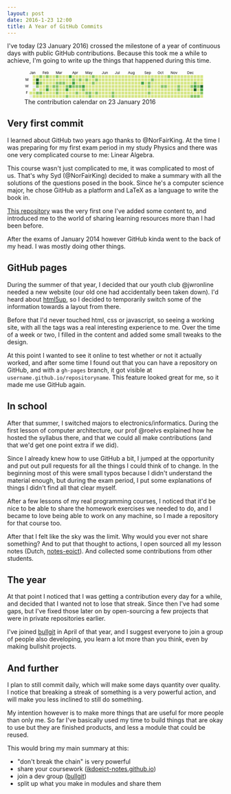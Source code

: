 ```yaml
---
layout: post
date: 2016-1-23 12:00
title: A Year of GitHub Commits
---
```

I've today (23 January 2016) crossed the milestone of a year of continuous days with public GitHub contributions. Because this took me a while to achieve, I'm going to write up the things that happened during this time.

<figure>
  <svg width="721" height="110" viewbox="0 0 721 110" class="js-calendar-graph-svg">
    <g transform="translate(20, 20)">
        <g transform="translate(0, 0)">
            <rect class="day" width="11" height="11" y="65" fill="#d6e685" data-count="4" data-date="2015-01-09"></rect>
            <rect class="day" width="11" height="11" y="78" fill="#eeeeee" data-count="0" data-date="2015-01-10"></rect>
        </g>
        <g transform="translate(13, 0)">
            <rect class="day" width="11" height="11" y="0" fill="#d6e685" data-count="1" data-date="2015-01-11"></rect>
            <rect class="day" width="11" height="11" y="13" fill="#d6e685" data-count="1" data-date="2015-01-12"></rect>
            <rect class="day" width="11" height="11" y="26" fill="#d6e685" data-count="1" data-date="2015-01-13"></rect>
            <rect class="day" width="11" height="11" y="39" fill="#eeeeee" data-count="0" data-date="2015-01-14"></rect>
            <rect class="day" width="11" height="11" y="52" fill="#d6e685" data-count="6" data-date="2015-01-15"></rect>
            <rect class="day" width="11" height="11" y="65" fill="#d6e685" data-count="1" data-date="2015-01-16"></rect>
            <rect class="day" width="11" height="11" y="78" fill="#d6e685" data-count="2" data-date="2015-01-17"></rect>
        </g>
        <g transform="translate(26, 0)">
            <rect class="day" width="11" height="11" y="0" fill="#d6e685" data-count="2" data-date="2015-01-18"></rect>
            <rect class="day" width="11" height="11" y="13" fill="#1e6823" data-count="50" data-date="2015-01-19"></rect>
            <rect class="day" width="11" height="11" y="26" fill="#1e6823" data-count="63" data-date="2015-01-20"></rect>
            <rect class="day" width="11" height="11" y="39" fill="#8cc665" data-count="20" data-date="2015-01-21"></rect>
            <rect class="day" width="11" height="11" y="52" fill="#eeeeee" data-count="0" data-date="2015-01-22"></rect>
            <rect class="day" width="11" height="11" y="65" fill="#8cc665" data-count="19" data-date="2015-01-23"></rect>
            <rect class="day" width="11" height="11" y="78" fill="#d6e685" data-count="16" data-date="2015-01-24"></rect>
        </g>
        <g transform="translate(39, 0)">
            <rect class="day" width="11" height="11" y="0" fill="#8cc665" data-count="19" data-date="2015-01-25"></rect>
            <rect class="day" width="11" height="11" y="13" fill="#d6e685" data-count="3" data-date="2015-01-26"></rect>
            <rect class="day" width="11" height="11" y="26" fill="#8cc665" data-count="21" data-date="2015-01-27"></rect>
            <rect class="day" width="11" height="11" y="39" fill="#d6e685" data-count="3" data-date="2015-01-28"></rect>
            <rect class="day" width="11" height="11" y="52" fill="#d6e685" data-count="1" data-date="2015-01-29"></rect>
            <rect class="day" width="11" height="11" y="65" fill="#8cc665" data-count="19" data-date="2015-01-30"></rect>
            <rect class="day" width="11" height="11" y="78" fill="#d6e685" data-count="5" data-date="2015-01-31"></rect>
        </g>
        <g transform="translate(52, 0)">
            <rect class="day" width="11" height="11" y="0" fill="#d6e685" data-count="1" data-date="2015-02-01"></rect>
            <rect class="day" width="11" height="11" y="13" fill="#d6e685" data-count="12" data-date="2015-02-02"></rect>
            <rect class="day" width="11" height="11" y="26" fill="#d6e685" data-count="4" data-date="2015-02-03"></rect>
            <rect class="day" width="11" height="11" y="39" fill="#d6e685" data-count="2" data-date="2015-02-04"></rect>
            <rect class="day" width="11" height="11" y="52" fill="#d6e685" data-count="1" data-date="2015-02-05"></rect>
            <rect class="day" width="11" height="11" y="65" fill="#d6e685" data-count="14" data-date="2015-02-06"></rect>
            <rect class="day" width="11" height="11" y="78" fill="#d6e685" data-count="1" data-date="2015-02-07"></rect>
        </g>
        <g transform="translate(65, 0)">
            <rect class="day" width="11" height="11" y="0" fill="#8cc665" data-count="20" data-date="2015-02-08"></rect>
            <rect class="day" width="11" height="11" y="13" fill="#d6e685" data-count="5" data-date="2015-02-09"></rect>
            <rect class="day" width="11" height="11" y="26" fill="#d6e685" data-count="1" data-date="2015-02-10"></rect>
            <rect class="day" width="11" height="11" y="39" fill="#8cc665" data-count="21" data-date="2015-02-11"></rect>
            <rect class="day" width="11" height="11" y="52" fill="#44a340" data-count="44" data-date="2015-02-12"></rect>
            <rect class="day" width="11" height="11" y="65" fill="#d6e685" data-count="3" data-date="2015-02-13"></rect>
            <rect class="day" width="11" height="11" y="78" fill="#d6e685" data-count="5" data-date="2015-02-14"></rect>
        </g>
        <g transform="translate(78, 0)">
            <rect class="day" width="11" height="11" y="0" fill="#d6e685" data-count="2" data-date="2015-02-15"></rect>
            <rect class="day" width="11" height="11" y="13" fill="#d6e685" data-count="10" data-date="2015-02-16"></rect>
            <rect class="day" width="11" height="11" y="26" fill="#d6e685" data-count="1" data-date="2015-02-17"></rect>
            <rect class="day" width="11" height="11" y="39" fill="#d6e685" data-count="8" data-date="2015-02-18"></rect>
            <rect class="day" width="11" height="11" y="52" fill="#d6e685" data-count="1" data-date="2015-02-19"></rect>
            <rect class="day" width="11" height="11" y="65" fill="#d6e685" data-count="1" data-date="2015-02-20"></rect>
            <rect class="day" width="11" height="11" y="78" fill="#d6e685" data-count="1" data-date="2015-02-21"></rect>
        </g>
        <g transform="translate(91, 0)">
            <rect class="day" width="11" height="11" y="0" fill="#d6e685" data-count="1" data-date="2015-02-22"></rect>
            <rect class="day" width="11" height="11" y="13" fill="#d6e685" data-count="8" data-date="2015-02-23"></rect>
            <rect class="day" width="11" height="11" y="26" fill="#d6e685" data-count="14" data-date="2015-02-24"></rect>
            <rect class="day" width="11" height="11" y="39" fill="#8cc665" data-count="27" data-date="2015-02-25"></rect>
            <rect class="day" width="11" height="11" y="52" fill="#d6e685" data-count="12" data-date="2015-02-26"></rect>
            <rect class="day" width="11" height="11" y="65" fill="#d6e685" data-count="14" data-date="2015-02-27"></rect>
            <rect class="day" width="11" height="11" y="78" fill="#d6e685" data-count="1" data-date="2015-02-28"></rect>
        </g>
        <g transform="translate(104, 0)">
            <rect class="day" width="11" height="11" y="0" fill="#8cc665" data-count="30" data-date="2015-03-01"></rect>
            <rect class="day" width="11" height="11" y="13" fill="#d6e685" data-count="8" data-date="2015-03-02"></rect>
            <rect class="day" width="11" height="11" y="26" fill="#8cc665" data-count="22" data-date="2015-03-03"></rect>
            <rect class="day" width="11" height="11" y="39" fill="#8cc665" data-count="23" data-date="2015-03-04"></rect>
            <rect class="day" width="11" height="11" y="52" fill="#8cc665" data-count="27" data-date="2015-03-05"></rect>
            <rect class="day" width="11" height="11" y="65" fill="#8cc665" data-count="20" data-date="2015-03-06"></rect>
            <rect class="day" width="11" height="11" y="78" fill="#d6e685" data-count="3" data-date="2015-03-07"></rect>
        </g>
        <g transform="translate(117, 0)">
            <rect class="day" width="11" height="11" y="0" fill="#d6e685" data-count="3" data-date="2015-03-08"></rect>
            <rect class="day" width="11" height="11" y="13" fill="#d6e685" data-count="9" data-date="2015-03-09"></rect>
            <rect class="day" width="11" height="11" y="26" fill="#8cc665" data-count="20" data-date="2015-03-10"></rect>
            <rect class="day" width="11" height="11" y="39" fill="#d6e685" data-count="2" data-date="2015-03-11"></rect>
            <rect class="day" width="11" height="11" y="52" fill="#d6e685" data-count="5" data-date="2015-03-12"></rect>
            <rect class="day" width="11" height="11" y="65" fill="#d6e685" data-count="5" data-date="2015-03-13"></rect>
            <rect class="day" width="11" height="11" y="78" fill="#d6e685" data-count="1" data-date="2015-03-14"></rect>
        </g>
        <g transform="translate(130, 0)">
            <rect class="day" width="11" height="11" y="0" fill="#d6e685" data-count="1" data-date="2015-03-15"></rect>
            <rect class="day" width="11" height="11" y="13" fill="#d6e685" data-count="9" data-date="2015-03-16"></rect>
            <rect class="day" width="11" height="11" y="26" fill="#8cc665" data-count="26" data-date="2015-03-17"></rect>
            <rect class="day" width="11" height="11" y="39" fill="#d6e685" data-count="16" data-date="2015-03-18"></rect>
            <rect class="day" width="11" height="11" y="52" fill="#d6e685" data-count="1" data-date="2015-03-19"></rect>
            <rect class="day" width="11" height="11" y="65" fill="#d6e685" data-count="12" data-date="2015-03-20"></rect>
            <rect class="day" width="11" height="11" y="78" fill="#d6e685" data-count="1" data-date="2015-03-21"></rect>
        </g>
        <g transform="translate(143, 0)">
            <rect class="day" width="11" height="11" y="0" fill="#d6e685" data-count="7" data-date="2015-03-22"></rect>
            <rect class="day" width="11" height="11" y="13" fill="#d6e685" data-count="7" data-date="2015-03-23"></rect>
            <rect class="day" width="11" height="11" y="26" fill="#d6e685" data-count="11" data-date="2015-03-24"></rect>
            <rect class="day" width="11" height="11" y="39" fill="#8cc665" data-count="28" data-date="2015-03-25"></rect>
            <rect class="day" width="11" height="11" y="52" fill="#44a340" data-count="43" data-date="2015-03-26"></rect>
            <rect class="day" width="11" height="11" y="65" fill="#d6e685" data-count="8" data-date="2015-03-27"></rect>
            <rect class="day" width="11" height="11" y="78" fill="#8cc665" data-count="28" data-date="2015-03-28"></rect>
        </g>
        <g transform="translate(156, 0)">
            <rect class="day" width="11" height="11" y="0" fill="#44a340" data-count="41" data-date="2015-03-29"></rect>
            <rect class="day" width="11" height="11" y="13" fill="#d6e685" data-count="10" data-date="2015-03-30"></rect>
            <rect class="day" width="11" height="11" y="26" fill="#d6e685" data-count="12" data-date="2015-03-31"></rect>
            <rect class="day" width="11" height="11" y="39" fill="#44a340" data-count="36" data-date="2015-04-01"></rect>
            <rect class="day" width="11" height="11" y="52" fill="#d6e685" data-count="13" data-date="2015-04-02"></rect>
            <rect class="day" width="11" height="11" y="65" fill="#d6e685" data-count="10" data-date="2015-04-03"></rect>
            <rect class="day" width="11" height="11" y="78" fill="#d6e685" data-count="9" data-date="2015-04-04"></rect>
        </g>
        <g transform="translate(169, 0)">
            <rect class="day" width="11" height="11" y="0" fill="#d6e685" data-count="13" data-date="2015-04-05"></rect>
            <rect class="day" width="11" height="11" y="13" fill="#8cc665" data-count="21" data-date="2015-04-06"></rect>
            <rect class="day" width="11" height="11" y="26" fill="#44a340" data-count="42" data-date="2015-04-07"></rect>
            <rect class="day" width="11" height="11" y="39" fill="#8cc665" data-count="26" data-date="2015-04-08"></rect>
            <rect class="day" width="11" height="11" y="52" fill="#d6e685" data-count="1" data-date="2015-04-09"></rect>
            <rect class="day" width="11" height="11" y="65" fill="#d6e685" data-count="2" data-date="2015-04-10"></rect>
            <rect class="day" width="11" height="11" y="78" fill="#d6e685" data-count="1" data-date="2015-04-11"></rect>
        </g>
        <g transform="translate(182, 0)">
            <rect class="day" width="11" height="11" y="0" fill="#d6e685" data-count="1" data-date="2015-04-12"></rect>
            <rect class="day" width="11" height="11" y="13" fill="#d6e685" data-count="3" data-date="2015-04-13"></rect>
            <rect class="day" width="11" height="11" y="26" fill="#d6e685" data-count="13" data-date="2015-04-14"></rect>
            <rect class="day" width="11" height="11" y="39" fill="#8cc665" data-count="19" data-date="2015-04-15"></rect>
            <rect class="day" width="11" height="11" y="52" fill="#d6e685" data-count="10" data-date="2015-04-16"></rect>
            <rect class="day" width="11" height="11" y="65" fill="#8cc665" data-count="18" data-date="2015-04-17"></rect>
            <rect class="day" width="11" height="11" y="78" fill="#d6e685" data-count="14" data-date="2015-04-18"></rect>
        </g>
        <g transform="translate(195, 0)">
            <rect class="day" width="11" height="11" y="0" fill="#d6e685" data-count="2" data-date="2015-04-19"></rect>
            <rect class="day" width="11" height="11" y="13" fill="#8cc665" data-count="19" data-date="2015-04-20"></rect>
            <rect class="day" width="11" height="11" y="26" fill="#d6e685" data-count="7" data-date="2015-04-21"></rect>
            <rect class="day" width="11" height="11" y="39" fill="#8cc665" data-count="17" data-date="2015-04-22"></rect>
            <rect class="day" width="11" height="11" y="52" fill="#d6e685" data-count="16" data-date="2015-04-23"></rect>
            <rect class="day" width="11" height="11" y="65" fill="#d6e685" data-count="11" data-date="2015-04-24"></rect>
            <rect class="day" width="11" height="11" y="78" fill="#d6e685" data-count="3" data-date="2015-04-25"></rect>
        </g>
        <g transform="translate(208, 0)">
            <rect class="day" width="11" height="11" y="0" fill="#d6e685" data-count="3" data-date="2015-04-26"></rect>
            <rect class="day" width="11" height="11" y="13" fill="#d6e685" data-count="11" data-date="2015-04-27"></rect>
            <rect class="day" width="11" height="11" y="26" fill="#d6e685" data-count="5" data-date="2015-04-28"></rect>
            <rect class="day" width="11" height="11" y="39" fill="#44a340" data-count="36" data-date="2015-04-29"></rect>
            <rect class="day" width="11" height="11" y="52" fill="#8cc665" data-count="30" data-date="2015-04-30"></rect>
            <rect class="day" width="11" height="11" y="65" fill="#d6e685" data-count="15" data-date="2015-05-01"></rect>
            <rect class="day" width="11" height="11" y="78" fill="#d6e685" data-count="16" data-date="2015-05-02"></rect>
        </g>
        <g transform="translate(221, 0)">
            <rect class="day" width="11" height="11" y="0" fill="#d6e685" data-count="10" data-date="2015-05-03"></rect>
            <rect class="day" width="11" height="11" y="13" fill="#8cc665" data-count="20" data-date="2015-05-04"></rect>
            <rect class="day" width="11" height="11" y="26" fill="#d6e685" data-count="5" data-date="2015-05-05"></rect>
            <rect class="day" width="11" height="11" y="39" fill="#d6e685" data-count="5" data-date="2015-05-06"></rect>
            <rect class="day" width="11" height="11" y="52" fill="#d6e685" data-count="4" data-date="2015-05-07"></rect>
            <rect class="day" width="11" height="11" y="65" fill="#8cc665" data-count="29" data-date="2015-05-08"></rect>
            <rect class="day" width="11" height="11" y="78" fill="#d6e685" data-count="9" data-date="2015-05-09"></rect>
        </g>
        <g transform="translate(234, 0)">
            <rect class="day" width="11" height="11" y="0" fill="#d6e685" data-count="4" data-date="2015-05-10"></rect>
            <rect class="day" width="11" height="11" y="13" fill="#d6e685" data-count="1" data-date="2015-05-11"></rect>
            <rect class="day" width="11" height="11" y="26" fill="#d6e685" data-count="10" data-date="2015-05-12"></rect>
            <rect class="day" width="11" height="11" y="39" fill="#d6e685" data-count="2" data-date="2015-05-13"></rect>
            <rect class="day" width="11" height="11" y="52" fill="#d6e685" data-count="7" data-date="2015-05-14"></rect>
            <rect class="day" width="11" height="11" y="65" fill="#8cc665" data-count="25" data-date="2015-05-15"></rect>
            <rect class="day" width="11" height="11" y="78" fill="#8cc665" data-count="23" data-date="2015-05-16"></rect>
        </g>
        <g transform="translate(247, 0)">
            <rect class="day" width="11" height="11" y="0" fill="#8cc665" data-count="17" data-date="2015-05-17"></rect>
            <rect class="day" width="11" height="11" y="13" fill="#d6e685" data-count="13" data-date="2015-05-18"></rect>
            <rect class="day" width="11" height="11" y="26" fill="#8cc665" data-count="19" data-date="2015-05-19"></rect>
            <rect class="day" width="11" height="11" y="39" fill="#d6e685" data-count="3" data-date="2015-05-20"></rect>
            <rect class="day" width="11" height="11" y="52" fill="#d6e685" data-count="3" data-date="2015-05-21"></rect>
            <rect class="day" width="11" height="11" y="65" fill="#d6e685" data-count="5" data-date="2015-05-22"></rect>
            <rect class="day" width="11" height="11" y="78" fill="#d6e685" data-count="2" data-date="2015-05-23"></rect>
        </g>
        <g transform="translate(260, 0)">
            <rect class="day" width="11" height="11" y="0" fill="#d6e685" data-count="2" data-date="2015-05-24"></rect>
            <rect class="day" width="11" height="11" y="13" fill="#8cc665" data-count="19" data-date="2015-05-25"></rect>
            <rect class="day" width="11" height="11" y="26" fill="#d6e685" data-count="4" data-date="2015-05-26"></rect>
            <rect class="day" width="11" height="11" y="39" fill="#d6e685" data-count="1" data-date="2015-05-27"></rect>
            <rect class="day" width="11" height="11" y="52" fill="#d6e685" data-count="3" data-date="2015-05-28"></rect>
            <rect class="day" width="11" height="11" y="65" fill="#8cc665" data-count="25" data-date="2015-05-29"></rect>
            <rect class="day" width="11" height="11" y="78" fill="#d6e685" data-count="3" data-date="2015-05-30"></rect>
        </g>
        <g transform="translate(273, 0)">
            <rect class="day" width="11" height="11" y="0" fill="#d6e685" data-count="4" data-date="2015-05-31"></rect>
            <rect class="day" width="11" height="11" y="13" fill="#d6e685" data-count="2" data-date="2015-06-01"></rect>
            <rect class="day" width="11" height="11" y="26" fill="#d6e685" data-count="2" data-date="2015-06-02"></rect>
            <rect class="day" width="11" height="11" y="39" fill="#d6e685" data-count="4" data-date="2015-06-03"></rect>
            <rect class="day" width="11" height="11" y="52" fill="#d6e685" data-count="14" data-date="2015-06-04"></rect>
            <rect class="day" width="11" height="11" y="65" fill="#d6e685" data-count="1" data-date="2015-06-05"></rect>
            <rect class="day" width="11" height="11" y="78" fill="#d6e685" data-count="5" data-date="2015-06-06"></rect>
        </g>
        <g transform="translate(286, 0)">
            <rect class="day" width="11" height="11" y="0" fill="#d6e685" data-count="4" data-date="2015-06-07"></rect>
            <rect class="day" width="11" height="11" y="13" fill="#d6e685" data-count="4" data-date="2015-06-08"></rect>
            <rect class="day" width="11" height="11" y="26" fill="#d6e685" data-count="6" data-date="2015-06-09"></rect>
            <rect class="day" width="11" height="11" y="39" fill="#d6e685" data-count="2" data-date="2015-06-10"></rect>
            <rect class="day" width="11" height="11" y="52" fill="#d6e685" data-count="8" data-date="2015-06-11"></rect>
            <rect class="day" width="11" height="11" y="65" fill="#d6e685" data-count="4" data-date="2015-06-12"></rect>
            <rect class="day" width="11" height="11" y="78" fill="#d6e685" data-count="4" data-date="2015-06-13"></rect>
        </g>
        <g transform="translate(299, 0)">
            <rect class="day" width="11" height="11" y="0" fill="#d6e685" data-count="14" data-date="2015-06-14"></rect>
            <rect class="day" width="11" height="11" y="13" fill="#d6e685" data-count="3" data-date="2015-06-15"></rect>
            <rect class="day" width="11" height="11" y="26" fill="#d6e685" data-count="2" data-date="2015-06-16"></rect>
            <rect class="day" width="11" height="11" y="39" fill="#d6e685" data-count="1" data-date="2015-06-17"></rect>
            <rect class="day" width="11" height="11" y="52" fill="#d6e685" data-count="4" data-date="2015-06-18"></rect>
            <rect class="day" width="11" height="11" y="65" fill="#d6e685" data-count="10" data-date="2015-06-19"></rect>
            <rect class="day" width="11" height="11" y="78" fill="#d6e685" data-count="2" data-date="2015-06-20"></rect>
        </g>
        <g transform="translate(312, 0)">
            <rect class="day" width="11" height="11" y="0" fill="#d6e685" data-count="10" data-date="2015-06-21"></rect>
            <rect class="day" width="11" height="11" y="13" fill="#d6e685" data-count="5" data-date="2015-06-22"></rect>
            <rect class="day" width="11" height="11" y="26" fill="#d6e685" data-count="1" data-date="2015-06-23"></rect>
            <rect class="day" width="11" height="11" y="39" fill="#d6e685" data-count="8" data-date="2015-06-24"></rect>
            <rect class="day" width="11" height="11" y="52" fill="#d6e685" data-count="8" data-date="2015-06-25"></rect>
            <rect class="day" width="11" height="11" y="65" fill="#d6e685" data-count="1" data-date="2015-06-26"></rect>
            <rect class="day" width="11" height="11" y="78" fill="#d6e685" data-count="4" data-date="2015-06-27"></rect>
        </g>
        <g transform="translate(325, 0)">
            <rect class="day" width="11" height="11" y="0" fill="#d6e685" data-count="1" data-date="2015-06-28"></rect>
            <rect class="day" width="11" height="11" y="13" fill="#d6e685" data-count="6" data-date="2015-06-29"></rect>
            <rect class="day" width="11" height="11" y="26" fill="#d6e685" data-count="1" data-date="2015-06-30"></rect>
            <rect class="day" width="11" height="11" y="39" fill="#d6e685" data-count="1" data-date="2015-07-01"></rect>
            <rect class="day" width="11" height="11" y="52" fill="#d6e685" data-count="10" data-date="2015-07-02"></rect>
            <rect class="day" width="11" height="11" y="65" fill="#8cc665" data-count="24" data-date="2015-07-03"></rect>
            <rect class="day" width="11" height="11" y="78" fill="#8cc665" data-count="17" data-date="2015-07-04"></rect>
        </g>
        <g transform="translate(338, 0)">
            <rect class="day" width="11" height="11" y="0" fill="#d6e685" data-count="10" data-date="2015-07-05"></rect>
            <rect class="day" width="11" height="11" y="13" fill="#d6e685" data-count="4" data-date="2015-07-06"></rect>
            <rect class="day" width="11" height="11" y="26" fill="#d6e685" data-count="1" data-date="2015-07-07"></rect>
            <rect class="day" width="11" height="11" y="39" fill="#d6e685" data-count="1" data-date="2015-07-08"></rect>
            <rect class="day" width="11" height="11" y="52" fill="#d6e685" data-count="1" data-date="2015-07-09"></rect>
            <rect class="day" width="11" height="11" y="65" fill="#d6e685" data-count="1" data-date="2015-07-10"></rect>
            <rect class="day" width="11" height="11" y="78" fill="#d6e685" data-count="1" data-date="2015-07-11"></rect>
        </g>
        <g transform="translate(351, 0)">
            <rect class="day" width="11" height="11" y="0" fill="#d6e685" data-count="1" data-date="2015-07-12"></rect>
            <rect class="day" width="11" height="11" y="13" fill="#d6e685" data-count="1" data-date="2015-07-13"></rect>
            <rect class="day" width="11" height="11" y="26" fill="#d6e685" data-count="8" data-date="2015-07-14"></rect>
            <rect class="day" width="11" height="11" y="39" fill="#d6e685" data-count="8" data-date="2015-07-15"></rect>
            <rect class="day" width="11" height="11" y="52" fill="#d6e685" data-count="8" data-date="2015-07-16"></rect>
            <rect class="day" width="11" height="11" y="65" fill="#d6e685" data-count="9" data-date="2015-07-17"></rect>
            <rect class="day" width="11" height="11" y="78" fill="#d6e685" data-count="13" data-date="2015-07-18"></rect>
        </g>
        <g transform="translate(364, 0)">
            <rect class="day" width="11" height="11" y="0" fill="#d6e685" data-count="6" data-date="2015-07-19"></rect>
            <rect class="day" width="11" height="11" y="13" fill="#d6e685" data-count="11" data-date="2015-07-20"></rect>
            <rect class="day" width="11" height="11" y="26" fill="#d6e685" data-count="1" data-date="2015-07-21"></rect>
            <rect class="day" width="11" height="11" y="39" fill="#d6e685" data-count="1" data-date="2015-07-22"></rect>
            <rect class="day" width="11" height="11" y="52" fill="#d6e685" data-count="1" data-date="2015-07-23"></rect>
            <rect class="day" width="11" height="11" y="65" fill="#d6e685" data-count="3" data-date="2015-07-24"></rect>
            <rect class="day" width="11" height="11" y="78" fill="#d6e685" data-count="6" data-date="2015-07-25"></rect>
        </g>
        <g transform="translate(377, 0)">
            <rect class="day" width="11" height="11" y="0" fill="#d6e685" data-count="4" data-date="2015-07-26"></rect>
            <rect class="day" width="11" height="11" y="13" fill="#d6e685" data-count="1" data-date="2015-07-27"></rect>
            <rect class="day" width="11" height="11" y="26" fill="#d6e685" data-count="5" data-date="2015-07-28"></rect>
            <rect class="day" width="11" height="11" y="39" fill="#d6e685" data-count="1" data-date="2015-07-29"></rect>
            <rect class="day" width="11" height="11" y="52" fill="#d6e685" data-count="2" data-date="2015-07-30"></rect>
            <rect class="day" width="11" height="11" y="65" fill="#d6e685" data-count="1" data-date="2015-07-31"></rect>
            <rect class="day" width="11" height="11" y="78" fill="#d6e685" data-count="1" data-date="2015-08-01"></rect>
        </g>
        <g transform="translate(390, 0)">
            <rect class="day" width="11" height="11" y="0" fill="#d6e685" data-count="2" data-date="2015-08-02"></rect>
            <rect class="day" width="11" height="11" y="13" fill="#d6e685" data-count="3" data-date="2015-08-03"></rect>
            <rect class="day" width="11" height="11" y="26" fill="#d6e685" data-count="10" data-date="2015-08-04"></rect>
            <rect class="day" width="11" height="11" y="39" fill="#d6e685" data-count="6" data-date="2015-08-05"></rect>
            <rect class="day" width="11" height="11" y="52" fill="#d6e685" data-count="1" data-date="2015-08-06"></rect>
            <rect class="day" width="11" height="11" y="65" fill="#d6e685" data-count="2" data-date="2015-08-07"></rect>
            <rect class="day" width="11" height="11" y="78" fill="#d6e685" data-count="8" data-date="2015-08-08"></rect>
        </g>
        <g transform="translate(403, 0)">
            <rect class="day" width="11" height="11" y="0" fill="#d6e685" data-count="2" data-date="2015-08-09"></rect>
            <rect class="day" width="11" height="11" y="13" fill="#d6e685" data-count="14" data-date="2015-08-10"></rect>
            <rect class="day" width="11" height="11" y="26" fill="#d6e685" data-count="4" data-date="2015-08-11"></rect>
            <rect class="day" width="11" height="11" y="39" fill="#d6e685" data-count="1" data-date="2015-08-12"></rect>
            <rect class="day" width="11" height="11" y="52" fill="#d6e685" data-count="9" data-date="2015-08-13"></rect>
            <rect class="day" width="11" height="11" y="65" fill="#d6e685" data-count="7" data-date="2015-08-14"></rect>
            <rect class="day" width="11" height="11" y="78" fill="#d6e685" data-count="11" data-date="2015-08-15"></rect>
        </g>
        <g transform="translate(416, 0)">
            <rect class="day" width="11" height="11" y="0" fill="#d6e685" data-count="4" data-date="2015-08-16"></rect>
            <rect class="day" width="11" height="11" y="13" fill="#d6e685" data-count="7" data-date="2015-08-17"></rect>
            <rect class="day" width="11" height="11" y="26" fill="#d6e685" data-count="1" data-date="2015-08-18"></rect>
            <rect class="day" width="11" height="11" y="39" fill="#d6e685" data-count="13" data-date="2015-08-19"></rect>
            <rect class="day" width="11" height="11" y="52" fill="#d6e685" data-count="6" data-date="2015-08-20"></rect>
            <rect class="day" width="11" height="11" y="65" fill="#d6e685" data-count="12" data-date="2015-08-21"></rect>
            <rect class="day" width="11" height="11" y="78" fill="#d6e685" data-count="8" data-date="2015-08-22"></rect>
        </g>
        <g transform="translate(429, 0)">
            <rect class="day" width="11" height="11" y="0" fill="#d6e685" data-count="2" data-date="2015-08-23"></rect>
            <rect class="day" width="11" height="11" y="13" fill="#d6e685" data-count="8" data-date="2015-08-24"></rect>
            <rect class="day" width="11" height="11" y="26" fill="#d6e685" data-count="3" data-date="2015-08-25"></rect>
            <rect class="day" width="11" height="11" y="39" fill="#d6e685" data-count="5" data-date="2015-08-26"></rect>
            <rect class="day" width="11" height="11" y="52" fill="#d6e685" data-count="3" data-date="2015-08-27"></rect>
            <rect class="day" width="11" height="11" y="65" fill="#d6e685" data-count="1" data-date="2015-08-28"></rect>
            <rect class="day" width="11" height="11" y="78" fill="#d6e685" data-count="3" data-date="2015-08-29"></rect>
        </g>
        <g transform="translate(442, 0)">
            <rect class="day" width="11" height="11" y="0" fill="#d6e685" data-count="1" data-date="2015-08-30"></rect>
            <rect class="day" width="11" height="11" y="13" fill="#d6e685" data-count="4" data-date="2015-08-31"></rect>
            <rect class="day" width="11" height="11" y="26" fill="#44a340" data-count="39" data-date="2015-09-01"></rect>
            <rect class="day" width="11" height="11" y="39" fill="#d6e685" data-count="13" data-date="2015-09-02"></rect>
            <rect class="day" width="11" height="11" y="52" fill="#d6e685" data-count="10" data-date="2015-09-03"></rect>
            <rect class="day" width="11" height="11" y="65" fill="#d6e685" data-count="1" data-date="2015-09-04"></rect>
            <rect class="day" width="11" height="11" y="78" fill="#d6e685" data-count="8" data-date="2015-09-05"></rect>
        </g>
        <g transform="translate(455, 0)">
            <rect class="day" width="11" height="11" y="0" fill="#d6e685" data-count="2" data-date="2015-09-06"></rect>
            <rect class="day" width="11" height="11" y="13" fill="#d6e685" data-count="10" data-date="2015-09-07"></rect>
            <rect class="day" width="11" height="11" y="26" fill="#d6e685" data-count="3" data-date="2015-09-08"></rect>
            <rect class="day" width="11" height="11" y="39" fill="#d6e685" data-count="3" data-date="2015-09-09"></rect>
            <rect class="day" width="11" height="11" y="52" fill="#d6e685" data-count="2" data-date="2015-09-10"></rect>
            <rect class="day" width="11" height="11" y="65" fill="#d6e685" data-count="7" data-date="2015-09-11"></rect>
            <rect class="day" width="11" height="11" y="78" fill="#d6e685" data-count="2" data-date="2015-09-12"></rect>
        </g>
        <g transform="translate(468, 0)">
            <rect class="day" width="11" height="11" y="0" fill="#d6e685" data-count="2" data-date="2015-09-13"></rect>
            <rect class="day" width="11" height="11" y="13" fill="#d6e685" data-count="2" data-date="2015-09-14"></rect>
            <rect class="day" width="11" height="11" y="26" fill="#8cc665" data-count="17" data-date="2015-09-15"></rect>
            <rect class="day" width="11" height="11" y="39" fill="#8cc665" data-count="20" data-date="2015-09-16"></rect>
            <rect class="day" width="11" height="11" y="52" fill="#d6e685" data-count="16" data-date="2015-09-17"></rect>
            <rect class="day" width="11" height="11" y="65" fill="#8cc665" data-count="21" data-date="2015-09-18"></rect>
            <rect class="day" width="11" height="11" y="78" fill="#d6e685" data-count="16" data-date="2015-09-19"></rect>
        </g>
        <g transform="translate(481, 0)">
            <rect class="day" width="11" height="11" y="0" fill="#d6e685" data-count="7" data-date="2015-09-20"></rect>
            <rect class="day" width="11" height="11" y="13" fill="#8cc665" data-count="24" data-date="2015-09-21"></rect>
            <rect class="day" width="11" height="11" y="26" fill="#d6e685" data-count="8" data-date="2015-09-22"></rect>
            <rect class="day" width="11" height="11" y="39" fill="#d6e685" data-count="1" data-date="2015-09-23"></rect>
            <rect class="day" width="11" height="11" y="52" fill="#d6e685" data-count="1" data-date="2015-09-24"></rect>
            <rect class="day" width="11" height="11" y="65" fill="#d6e685" data-count="7" data-date="2015-09-25"></rect>
            <rect class="day" width="11" height="11" y="78" fill="#d6e685" data-count="2" data-date="2015-09-26"></rect>
        </g>
        <g transform="translate(494, 0)">
            <rect class="day" width="11" height="11" y="0" fill="#d6e685" data-count="12" data-date="2015-09-27"></rect>
            <rect class="day" width="11" height="11" y="13" fill="#d6e685" data-count="3" data-date="2015-09-28"></rect>
            <rect class="day" width="11" height="11" y="26" fill="#d6e685" data-count="3" data-date="2015-09-29"></rect>
            <rect class="day" width="11" height="11" y="39" fill="#d6e685" data-count="6" data-date="2015-09-30"></rect>
            <rect class="day" width="11" height="11" y="52" fill="#d6e685" data-count="1" data-date="2015-10-01"></rect>
            <rect class="day" width="11" height="11" y="65" fill="#d6e685" data-count="2" data-date="2015-10-02"></rect>
            <rect class="day" width="11" height="11" y="78" fill="#d6e685" data-count="1" data-date="2015-10-03"></rect>
        </g>
        <g transform="translate(507, 0)">
            <rect class="day" width="11" height="11" y="0" fill="#d6e685" data-count="1" data-date="2015-10-04"></rect>
            <rect class="day" width="11" height="11" y="13" fill="#d6e685" data-count="1" data-date="2015-10-05"></rect>
            <rect class="day" width="11" height="11" y="26" fill="#d6e685" data-count="4" data-date="2015-10-06"></rect>
            <rect class="day" width="11" height="11" y="39" fill="#d6e685" data-count="9" data-date="2015-10-07"></rect>
            <rect class="day" width="11" height="11" y="52" fill="#d6e685" data-count="1" data-date="2015-10-08"></rect>
            <rect class="day" width="11" height="11" y="65" fill="#d6e685" data-count="7" data-date="2015-10-09"></rect>
            <rect class="day" width="11" height="11" y="78" fill="#d6e685" data-count="2" data-date="2015-10-10"></rect>
        </g>
        <g transform="translate(520, 0)">
            <rect class="day" width="11" height="11" y="0" fill="#d6e685" data-count="7" data-date="2015-10-11"></rect>
            <rect class="day" width="11" height="11" y="13" fill="#d6e685" data-count="12" data-date="2015-10-12"></rect>
            <rect class="day" width="11" height="11" y="26" fill="#d6e685" data-count="3" data-date="2015-10-13"></rect>
            <rect class="day" width="11" height="11" y="39" fill="#8cc665" data-count="21" data-date="2015-10-14"></rect>
            <rect class="day" width="11" height="11" y="52" fill="#d6e685" data-count="1" data-date="2015-10-15"></rect>
            <rect class="day" width="11" height="11" y="65" fill="#d6e685" data-count="14" data-date="2015-10-16"></rect>
            <rect class="day" width="11" height="11" y="78" fill="#d6e685" data-count="4" data-date="2015-10-17"></rect>
        </g>
        <g transform="translate(533, 0)">
            <rect class="day" width="11" height="11" y="0" fill="#d6e685" data-count="2" data-date="2015-10-18"></rect>
            <rect class="day" width="11" height="11" y="13" fill="#d6e685" data-count="7" data-date="2015-10-19"></rect>
            <rect class="day" width="11" height="11" y="26" fill="#d6e685" data-count="2" data-date="2015-10-20"></rect>
            <rect class="day" width="11" height="11" y="39" fill="#8cc665" data-count="28" data-date="2015-10-21"></rect>
            <rect class="day" width="11" height="11" y="52" fill="#d6e685" data-count="2" data-date="2015-10-22"></rect>
            <rect class="day" width="11" height="11" y="65" fill="#d6e685" data-count="1" data-date="2015-10-23"></rect>
            <rect class="day" width="11" height="11" y="78" fill="#d6e685" data-count="1" data-date="2015-10-24"></rect>
        </g>
        <g transform="translate(546, 0)">
            <rect class="day" width="11" height="11" y="0" fill="#8cc665" data-count="21" data-date="2015-10-25"></rect>
            <rect class="day" width="11" height="11" y="13" fill="#d6e685" data-count="12" data-date="2015-10-26"></rect>
            <rect class="day" width="11" height="11" y="26" fill="#d6e685" data-count="6" data-date="2015-10-27"></rect>
            <rect class="day" width="11" height="11" y="39" fill="#d6e685" data-count="6" data-date="2015-10-28"></rect>
            <rect class="day" width="11" height="11" y="52" fill="#d6e685" data-count="6" data-date="2015-10-29"></rect>
            <rect class="day" width="11" height="11" y="65" fill="#d6e685" data-count="1" data-date="2015-10-30"></rect>
            <rect class="day" width="11" height="11" y="78" fill="#d6e685" data-count="1" data-date="2015-10-31"></rect>
        </g>
        <g transform="translate(559, 0)">
            <rect class="day" width="11" height="11" y="0" fill="#d6e685" data-count="1" data-date="2015-11-01"></rect>
            <rect class="day" width="11" height="11" y="13" fill="#d6e685" data-count="6" data-date="2015-11-02"></rect>
            <rect class="day" width="11" height="11" y="26" fill="#d6e685" data-count="10" data-date="2015-11-03"></rect>
            <rect class="day" width="11" height="11" y="39" fill="#d6e685" data-count="6" data-date="2015-11-04"></rect>
            <rect class="day" width="11" height="11" y="52" fill="#d6e685" data-count="1" data-date="2015-11-05"></rect>
            <rect class="day" width="11" height="11" y="65" fill="#d6e685" data-count="6" data-date="2015-11-06"></rect>
            <rect class="day" width="11" height="11" y="78" fill="#d6e685" data-count="1" data-date="2015-11-07"></rect>
        </g>
        <g transform="translate(572, 0)">
            <rect class="day" width="11" height="11" y="0" fill="#d6e685" data-count="1" data-date="2015-11-08"></rect>
            <rect class="day" width="11" height="11" y="13" fill="#d6e685" data-count="1" data-date="2015-11-09"></rect>
            <rect class="day" width="11" height="11" y="26" fill="#d6e685" data-count="2" data-date="2015-11-10"></rect>
            <rect class="day" width="11" height="11" y="39" fill="#d6e685" data-count="1" data-date="2015-11-11"></rect>
            <rect class="day" width="11" height="11" y="52" fill="#d6e685" data-count="3" data-date="2015-11-12"></rect>
            <rect class="day" width="11" height="11" y="65" fill="#d6e685" data-count="1" data-date="2015-11-13"></rect>
            <rect class="day" width="11" height="11" y="78" fill="#d6e685" data-count="3" data-date="2015-11-14"></rect>
        </g>
        <g transform="translate(585, 0)">
            <rect class="day" width="11" height="11" y="0" fill="#d6e685" data-count="1" data-date="2015-11-15"></rect>
            <rect class="day" width="11" height="11" y="13" fill="#d6e685" data-count="1" data-date="2015-11-16"></rect>
            <rect class="day" width="11" height="11" y="26" fill="#d6e685" data-count="7" data-date="2015-11-17"></rect>
            <rect class="day" width="11" height="11" y="39" fill="#8cc665" data-count="28" data-date="2015-11-18"></rect>
            <rect class="day" width="11" height="11" y="52" fill="#8cc665" data-count="25" data-date="2015-11-19"></rect>
            <rect class="day" width="11" height="11" y="65" fill="#d6e685" data-count="6" data-date="2015-11-20"></rect>
            <rect class="day" width="11" height="11" y="78" fill="#d6e685" data-count="13" data-date="2015-11-21"></rect>
        </g>
        <g transform="translate(598, 0)">
            <rect class="day" width="11" height="11" y="0" fill="#d6e685" data-count="2" data-date="2015-11-22"></rect>
            <rect class="day" width="11" height="11" y="13" fill="#d6e685" data-count="1" data-date="2015-11-23"></rect>
            <rect class="day" width="11" height="11" y="26" fill="#d6e685" data-count="9" data-date="2015-11-24"></rect>
            <rect class="day" width="11" height="11" y="39" fill="#d6e685" data-count="9" data-date="2015-11-25"></rect>
            <rect class="day" width="11" height="11" y="52" fill="#d6e685" data-count="1" data-date="2015-11-26"></rect>
            <rect class="day" width="11" height="11" y="65" fill="#d6e685" data-count="10" data-date="2015-11-27"></rect>
            <rect class="day" width="11" height="11" y="78" fill="#d6e685" data-count="2" data-date="2015-11-28"></rect>
        </g>
        <g transform="translate(611, 0)">
            <rect class="day" width="11" height="11" y="0" fill="#d6e685" data-count="7" data-date="2015-11-29"></rect>
            <rect class="day" width="11" height="11" y="13" fill="#d6e685" data-count="4" data-date="2015-11-30"></rect>
            <rect class="day" width="11" height="11" y="26" fill="#d6e685" data-count="14" data-date="2015-12-01"></rect>
            <rect class="day" width="11" height="11" y="39" fill="#d6e685" data-count="10" data-date="2015-12-02"></rect>
            <rect class="day" width="11" height="11" y="52" fill="#d6e685" data-count="15" data-date="2015-12-03"></rect>
            <rect class="day" width="11" height="11" y="65" fill="#d6e685" data-count="4" data-date="2015-12-04"></rect>
            <rect class="day" width="11" height="11" y="78" fill="#d6e685" data-count="13" data-date="2015-12-05"></rect>
        </g>
        <g transform="translate(624, 0)">
            <rect class="day" width="11" height="11" y="0" fill="#d6e685" data-count="3" data-date="2015-12-06"></rect>
            <rect class="day" width="11" height="11" y="13" fill="#d6e685" data-count="6" data-date="2015-12-07"></rect>
            <rect class="day" width="11" height="11" y="26" fill="#d6e685" data-count="9" data-date="2015-12-08"></rect>
            <rect class="day" width="11" height="11" y="39" fill="#d6e685" data-count="6" data-date="2015-12-09"></rect>
            <rect class="day" width="11" height="11" y="52" fill="#d6e685" data-count="3" data-date="2015-12-10"></rect>
            <rect class="day" width="11" height="11" y="65" fill="#d6e685" data-count="3" data-date="2015-12-11"></rect>
            <rect class="day" width="11" height="11" y="78" fill="#d6e685" data-count="9" data-date="2015-12-12"></rect>
        </g>
        <g transform="translate(637, 0)">
            <rect class="day" width="11" height="11" y="0" fill="#d6e685" data-count="6" data-date="2015-12-13"></rect>
            <rect class="day" width="11" height="11" y="13" fill="#d6e685" data-count="12" data-date="2015-12-14"></rect>
            <rect class="day" width="11" height="11" y="26" fill="#d6e685" data-count="4" data-date="2015-12-15"></rect>
            <rect class="day" width="11" height="11" y="39" fill="#8cc665" data-count="22" data-date="2015-12-16"></rect>
            <rect class="day" width="11" height="11" y="52" fill="#d6e685" data-count="9" data-date="2015-12-17"></rect>
            <rect class="day" width="11" height="11" y="65" fill="#d6e685" data-count="7" data-date="2015-12-18"></rect>
            <rect class="day" width="11" height="11" y="78" fill="#8cc665" data-count="19" data-date="2015-12-19"></rect>
        </g>
        <g transform="translate(650, 0)">
            <rect class="day" width="11" height="11" y="0" fill="#d6e685" data-count="4" data-date="2015-12-20"></rect>
            <rect class="day" width="11" height="11" y="13" fill="#d6e685" data-count="3" data-date="2015-12-21"></rect>
            <rect class="day" width="11" height="11" y="26" fill="#8cc665" data-count="17" data-date="2015-12-22"></rect>
            <rect class="day" width="11" height="11" y="39" fill="#44a340" data-count="33" data-date="2015-12-23"></rect>
            <rect class="day" width="11" height="11" y="52" fill="#1e6823" data-count="59" data-date="2015-12-24"></rect>
            <rect class="day" width="11" height="11" y="65" fill="#d6e685" data-count="4" data-date="2015-12-25"></rect>
            <rect class="day" width="11" height="11" y="78" fill="#8cc665" data-count="20" data-date="2015-12-26"></rect>
        </g>
        <g transform="translate(663, 0)">
            <rect class="day" width="11" height="11" y="0" fill="#d6e685" data-count="5" data-date="2015-12-27"></rect>
            <rect class="day" width="11" height="11" y="13" fill="#d6e685" data-count="6" data-date="2015-12-28"></rect>
            <rect class="day" width="11" height="11" y="26" fill="#d6e685" data-count="12" data-date="2015-12-29"></rect>
            <rect class="day" width="11" height="11" y="39" fill="#8cc665" data-count="22" data-date="2015-12-30"></rect>
            <rect class="day" width="11" height="11" y="52" fill="#d6e685" data-count="8" data-date="2015-12-31"></rect>
            <rect class="day" width="11" height="11" y="65" fill="#d6e685" data-count="1" data-date="2016-01-01"></rect>
            <rect class="day" width="11" height="11" y="78" fill="#8cc665" data-count="27" data-date="2016-01-02"></rect>
        </g>
        <g transform="translate(676, 0)">
            <rect class="day" width="11" height="11" y="0" fill="#d6e685" data-count="11" data-date="2016-01-03"></rect>
            <rect class="day" width="11" height="11" y="13" fill="#d6e685" data-count="10" data-date="2016-01-04"></rect>
            <rect class="day" width="11" height="11" y="26" fill="#d6e685" data-count="7" data-date="2016-01-05"></rect>
            <rect class="day" width="11" height="11" y="39" fill="#1e6823" data-count="64" data-date="2016-01-06"></rect>
            <rect class="day" width="11" height="11" y="52" fill="#44a340" data-count="39" data-date="2016-01-07"></rect>
            <rect class="day" width="11" height="11" y="65" fill="#8cc665" data-count="18" data-date="2016-01-08"></rect>
            <rect class="day" width="11" height="11" y="78" fill="#d6e685" data-count="4" data-date="2016-01-09"></rect>
        </g>
        <text x="0" y="-5" class="month">Jan</text>
        <text x="52" y="-5" class="month">Feb</text>
        <text x="104" y="-5" class="month">Mar</text>
        <text x="169" y="-5" class="month">Apr</text>
        <text x="221" y="-5" class="month">May</text>
        <text x="286" y="-5" class="month">Jun</text>
        <text x="338" y="-5" class="month">Jul</text>
        <text x="390" y="-5" class="month">Aug</text>
        <text x="455" y="-5" class="month">Sep</text>
        <text x="507" y="-5" class="month">Oct</text>
        <text x="559" y="-5" class="month">Nov</text>
        <text x="624" y="-5" class="month">Dec</text>
      <text text-anchor="middle" class="wday" dx="-10" dy="9" style="display: none;">S</text>
      <text text-anchor="middle" class="wday" dx="-10" dy="22">M</text>
      <text text-anchor="middle" class="wday" dx="-10" dy="35" style="display: none;">T</text>
      <text text-anchor="middle" class="wday" dx="-10" dy="48">W</text>
      <text text-anchor="middle" class="wday" dx="-10" dy="61" style="display: none;">T</text>
      <text text-anchor="middle" class="wday" dx="-10" dy="74">F</text>
      <text text-anchor="middle" class="wday" dx="-10" dy="87" style="display: none;">S</text>
    </g>
  </svg>
  <figcaption>The contribution calendar on 23 January 2016</figcaption>
</figure>

## Very first commit

I learned about GitHub two years ago thanks to @NorFairKing. At the time I was preparing for my first exam period in my study Physics and there was one very complicated course to me: Linear Algebra.

This course wasn't just complicated to me, it was complicated to most of us. That's why Syd (@NorFairKing) decided to make a summary with all the solutions of the questions posed in the book. Since he's a computer science major, he chose GitHub as a platform and LaTeX as a language to write the book in.

[This repository](https://github.com/NorFairKing/lineairealgebra) was the very first one I've added some content to, and introduced me to the world of sharing learning resources more than I had been before.

After the exams of January 2014 however GitHub kinda went to the back of my head. I was mostly doing other things.

## GitHub pages

During the summer of that year, I decided that our youth club @jwronline needed a new website (our old one had accidentally been taken down). I'd heard about [html5up](http://html5up.net), so I decided to temporarily switch some of the information towards a layout from there.

Before that I'd never touched html, css or javascript, so seeing a working site, with all the tags was a real interesting experience to me. Over the time of a week or two, I filled in the content and added some small tweaks to the design.

At this point I wanted to see it online to test whether or not it actually worked, and after some time I found out that you can have a repository on GitHub, and with a `gh-pages` branch, it got visible at `username.github.io/repositoryname`. This feature looked great for me, so it made me use GitHub again.

## In school

After that summer, I switched majors to electronics/informatics. During the first lesson of computer architecture, our prof @roelvs explained how he hosted the syllabus there, and that we could all make contributions (and that we'd get one point extra if we did).

Since I already knew how to use GitHub a bit, I jumped at the opportunity and put out pull requests for all the things I could think of to change. In the beginning most of this were small typos because I didn't understand the material enough, but during the exam period, I put some explanations of things I didn't find all that clear myself.

After a few lessons of my real programming courses, I noticed that it'd be nice to be able to share the homework exercises we needed to do, and I became to love being able to work on any machine, so I made a repository for that course too.

After that I felt like the sky was the limit. Why would you ever not share something? And to put that thought to actions, I open sourced all my lesson notes (Dutch, [notes-eoict](https://github.com/haroenv/notes-eoict)). And collected some contributions from other students.

## The year

At that point I noticed that I was getting a contribution every day for a while, and decided that I wanted not to lose that streak. Since then I've had some gaps, but I've fixed those later on by open-sourcing a few projects that were in private repositories earlier.

I've joined [bullgit](https://bullg.it) in April of that year, and I suggest everyone to join a group of people also developing, you learn a lot more than you think, even by making bullshit projects.

## And further

I plan to still commit daily, which will make some days quantity over quality. I notice that breaking a streak of something is a very powerful action, and will make you less inclined to still do something.

My intention however is to make more things that are useful for more people than only me. So far I've basically used my time to build things that are okay to use but they are finished products, and less a module that could be reused.

This would bring my main summary at this:

* "don't break the chain" is very powerful
* share your coursework ([ikdoeict-notes.github.io](https://ikdoeict-notes.github.io))
* join a dev group ([bullgit](https://bullg.it))
* split up what you make in modules and share them
